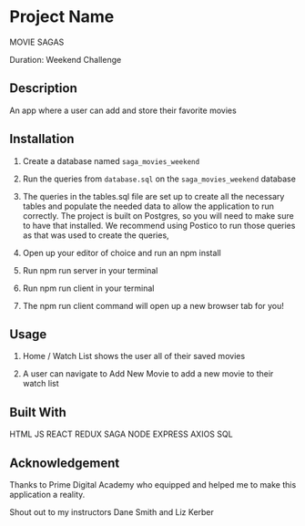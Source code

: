 # Project Name

MOVIE SAGAS

Duration: Weekend Challenge


## Description

An app where a user can add and store their favorite movies


## Installation

1. Create a database named `saga_movies_weekend`

2. Run the queries from `database.sql` on the `saga_movies_weekend` database

3. The queries in the tables.sql file are set up to create all the necessary tables and populate the needed data to allow the application to run correctly. The project is built on Postgres, so you will need to make sure to have that installed. We recommend using Postico to run those queries as that was used to create the queries,

4. Open up your editor of choice and run an npm install

5. Run npm run server in your terminal
   
6. Run npm run client in your terminal

7. The npm run client command will open up a new browser tab for you!


## Usage

1. Home / Watch List shows the user all of their saved movies

2. A user can navigate to Add New Movie to add a new movie to their watch list


## Built With

HTML
JS
REACT
REDUX
SAGA
NODE
EXPRESS
AXIOS
SQL


## Acknowledgement

Thanks to Prime Digital Academy who equipped and helped me to make this application a reality.

Shout out to my instructors Dane Smith and Liz Kerber

